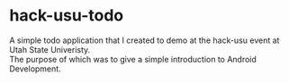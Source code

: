 # hack-usu-todo

A simple todo application that I created to demo at the hack-usu event at Utah State Univeristy.  
The purpose of which was to give a simple introduction to Android Development.